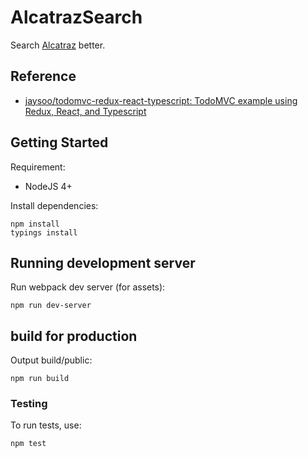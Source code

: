 # AlcatrazSearch

Search [Alcatraz](http://alcatraz.io/) better.


## Reference

* [jaysoo/todomvc-redux-react-typescript: TodoMVC example using Redux, React, and Typescript](https://github.com/jaysoo/todomvc-redux-react-typescript)


## Getting Started

Requirement:

- NodeJS 4+

Install dependencies:

```
npm install
typings install
```

## Running development server

Run webpack dev server (for assets):

```
npm run dev-server
```

## build for production

Output build/public:

```
npm run build
```


### Testing

To run tests, use:

```
npm test
```

